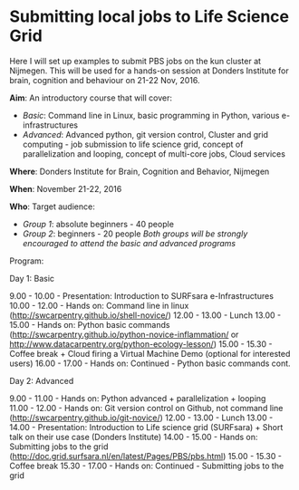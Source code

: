 # Submitting local jobs to Life Science Grid 

Here I will set up examples to submit PBS jobs on the kun cluster at Nijmegen. This will be used for a hands-on session at Donders Institute for brain, cognition and behaviour on 21-22 Nov, 2016.

**Aim**: An introductory course that will cover:
* *Basic*: Command line in Linux, basic programming in Python, various e-infrastructures
* *Advanced*: Advanced python, git version control, Cluster and grid computing - job submission to life science grid, concept of parallelization and looping, concept of multi-core jobs, Cloud services 

**Where**: Donders Institute for Brain, Cognition and Behavior, Nijmegen

**When**: November 21-22, 2016

**Who**: Target audience: 
* *Group 1*: absolute beginners - 40 people
* *Group 2*: beginners - 20 people
*Both groups will be strongly encouraged to attend the basic and advanced programs*

Program:

Day 1: Basic

9.00   - 10.00   -  Presentation: Introduction to SURFsara e-Infrastructures
10.00 - 12.00   -  Hands on:  Command line in linux (http://swcarpentry.github.io/shell-novice/)
12.00 - 13.00   -  Lunch
13.00 - 15.00   -  Hands on:  Python basic commands (http://swcarpentry.github.io/python-novice-inflammation/ or http://www.datacarpentry.org/python-ecology-lesson/)
15.00 - 15.30   -  Coffee break + Cloud firing a Virtual Machine Demo (optional for interested users)
16.00 - 17.00   -  Hands on: Continued -  Python basic commands cont.


Day 2: Advanced

9.00   - 11.00   -  Hands on: Python advanced + parallelization + looping  
11.00 - 12.00   -  Hands on: Git version control on Github, not command line (http://swcarpentry.github.io/git-novice/)
12.00 - 13.00   -  Lunch
13.00 - 14.00   -  Presentation: Introduction to Life science grid (SURFsara) + Short talk on their use case (Donders Institute)
14.00 - 15.00   -  Hands on: Submitting jobs to the grid (http://doc.grid.surfsara.nl/en/latest/Pages/PBS/pbs.html)
15.00 - 15.30   -  Coffee break
15.30 - 17.00   -   Hands on: Continued - Submitting jobs to the grid 

